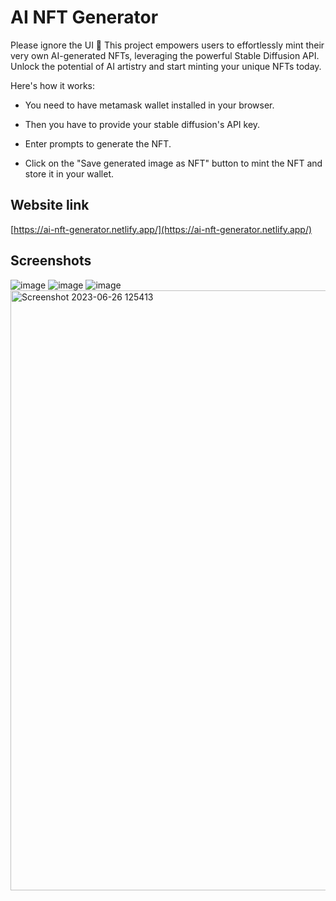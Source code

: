 # AI NFT Generator
Please ignore the UI 🫠
This project empowers users to effortlessly mint their very own AI-generated NFTs, leveraging the powerful Stable Diffusion API. Unlock the potential of AI artistry and start minting your unique NFTs today.

Here's how it works:

* You need to have metamask wallet installed in your browser.

* Then you have to provide your stable diffusion's API key.

* Enter prompts to generate the NFT.

* Click on the "Save generated image as NFT" button to mint the NFT and store it in your wallet.

## Website link
[https://ai-nft-generator.netlify.app/](https://ai-nft-generator.netlify.app/)

## Screenshots
![image](https://github.com/git-init-priyanshu/AI-NFT-generator/assets/110045644/7e8f63b5-cd5e-4d6e-8e16-9d528ca507e8)
![image](https://github.com/git-init-priyanshu/AI-NFT-generator/assets/110045644/5b16f422-312a-4f31-9460-f210e5696d3a)
![image](https://github.com/git-init-priyanshu/AI-NFT-generator/assets/110045644/ebf6e7de-c6bf-4acf-8356-cc50a3b2d42b)
<img width="960" alt="Screenshot 2023-06-26 125413" src="https://github.com/git-init-priyanshu/AI-NFT-generator/assets/110045644/4e847ea3-3d86-4766-b0f7-27cabb0e19be">

